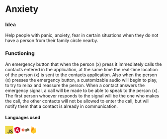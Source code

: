 # Anxiety

### Idea
Help people with panic, anxiety, fear in certain situations when they do not have a person from their family circle nearby.

### Functioning
An emergency button that when the person (x) press it immediately calls the contacts entered in the application, at the same time the real-time location of the person (x) is sent to the contacts application.
Also when the person (x) presses the emergency button, a customizable audio will begin to play, to try to relax and reassure the person.
When a contact answers the emergency signal, a call will be made to be able to speak to the person (x). The first person whoever responds to the signal will be the one who makes the call, the other contacts will not be allowed to enter the call, but will notify them that a contact is already in communication.

#### Languages used

<img align="left" alt="JavaScript" width="26px" src="https://raw.githubusercontent.com/github/explore/80688e429a7d4ef2fca1e82350fe8e3517d3494d/topics/javascript/javascript.png" />
<img align="left" alt="Angular" width="26px" src="https://raw.githubusercontent.com/github/explore/80688e429a7d4ef2fca1e82350fe8e3517d3494d/topics/angular/angular.png" />
<img align="left" alt="Git" width="26px" src="https://raw.githubusercontent.com/github/explore/80688e429a7d4ef2fca1e82350fe8e3517d3494d/topics/git/git.png" />
<img align="left" alt="Firebase" width="26px" src="https://raw.githubusercontent.com/github/explore/80688e429a7d4ef2fca1e82350fe8e3517d3494d/topics/firebase/firebase.png" />
